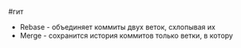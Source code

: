 #гит 
- Rebase - объединяет коммиты двух веток, схлопывая их
- Merge - сохранится история коммитов только ветки, в котору